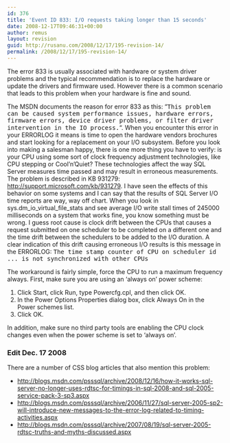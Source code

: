 ```yaml
---
id: 376
title: 'Event ID 833: I/O requests taking longer than 15 seconds'
date: 2008-12-17T09:46:31+00:00
author: remus
layout: revision
guid: http://rusanu.com/2008/12/17/195-revision-14/
permalink: /2008/12/17/195-revision-14/
---
```

The error 833 is usually associated with hardware or system driver problems and the typical recommendation is to replace the hardware or update the drivers and firmware used. However there is a common scenario that leads to this problem when your hardware is fine and sound.

<!--more-->

The MSDN documents the reason for error 833 as this: &#8220;<tt>This problem can be caused system performance issues, hardware errors, firmware errors, device driver problems, or filter driver intervention in the IO process.</tt>&#8220;. When you encounter this error in your ERRORLOG it means is time to open the hardware vendors brochures and start looking for a replacement on your I/O subsystem. Before you look into making a salesman happy, there is one more thing you have to verify: is your CPU using some sort of clock frequency adjustment technologies, like CPU stepping or Cool&#8217;n&#8217;Quiet? These technologies affect the way SQL Server measures time passed and may result in erroneous measurements. The problem is described in KB 931279: <a href="http://support.microsoft.com/kb/931279" target="_blank">http://support.microsoft.com/kb/931279</a>. I have seen the effects of this behavior on some systems and I can say that the results of SQL Server I/O time reports are way, way off chart. When you look in sys.dm\_io\_virtual\_file\_stats and see average I/O write stall times of 245000 milliseconds on a system that works fine, you know something must be wrong. I guess root cause is clock drift between the CPUs that causes a request submitted on one scheduler to be completed on a different one and the time drift between the schedulers to be added to the I/O duration. A clear indication of this drift causing erroneous I/O results is this message in the ERRORLOG: <tt>The time stamp counter of CPU on scheduler id ... is not synchronized with other CPUs</tt>

The workaround is fairly simple, force the CPU to run a maximum frequency always. First, make sure you are using an &#8216;always on&#8217; power scheme:  
1. Click Start, click Run, type Powercfg.cpl, and then click OK.  
2. In the Power Options Properties dialog box, click Always On in the Power schemes list.  
3. Click OK.</br> 

In addition, make sure no third party tools are enabling the CPU clock changes even when the power scheme is set to &#8216;always on&#8217;.

### Edit Dec. 17 2008

There are a number of CSS blog articles that also mention this problem:

  * <a href="http://blogs.msdn.com/psssql/archive/2008/12/16/how-it-works-sql-server-no-longer-uses-rdtsc-for-timings-in-sql-2008-and-sql-2005-service-pack-3-sp3.aspx" target="_blank">http://blogs.msdn.com/psssql/archive/2008/12/16/how-it-works-sql-server-no-longer-uses-rdtsc-for-timings-in-sql-2008-and-sql-2005-service-pack-3-sp3.aspx</a>
  * <a href="http://blogs.msdn.com/psssql/archive/2006/11/27/sql-server-2005-sp2-will-introduce-new-messages-to-the-error-log-related-to-timing-activities.aspx" target="_blank">http://blogs.msdn.com/psssql/archive/2006/11/27/sql-server-2005-sp2-will-introduce-new-messages-to-the-error-log-related-to-timing-activities.aspx</a>
  * <a href="http://blogs.msdn.com/psssql/archive/2007/08/19/sql-server-2005-rdtsc-truths-and-myths-discussed.aspx" target="_blank">http://blogs.msdn.com/psssql/archive/2007/08/19/sql-server-2005-rdtsc-truths-and-myths-discussed.aspx</a>